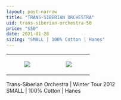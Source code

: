 ```yaml
---
layout: post-narrow
title: "TRANS-SIBERIAN ORCHESTRA"
uid: trans-siberian-orchestra-50
price: "$50"
date: 2021-01-28
sizing: "SMALL | 100% Cotton | Hanes"
---
```




<table style="width:100%;"><tr><td style="vertical-align:top;">
      <figure class="tmblr-full" data-orig-height="2048" data-orig-width="1365" data-orig-src="https://concertshirts.netlify.app/shirts/0383/0383-01.jpg"><img src="https://64.media.tumblr.com/444dff0ac028356d3bafae9a454ac778/edaeaacc4901c40b-02/s540x810/c888176971ad75662c2a6adfac87d8db993d40c2.jpg" data-orig-height="2048" data-orig-width="1365" data-orig-src="https://concertshirts.netlify.app/shirts/0383/0383-01.jpg"/></figure></td>
    <td style="vertical-align:top;">
      <figure class="tmblr-full" data-orig-height="2048" data-orig-width="1365" data-orig-src="https://concertshirts.netlify.app/shirts/0383/0383-02.jpg"><img src="https://64.media.tumblr.com/46bea11c2d2b7680ad04d841d8e5c06c/edaeaacc4901c40b-aa/s540x810/a44514519c1b1042da28c9f7b4ad6a110a5332dc.jpg" data-orig-height="2048" data-orig-width="1365" data-orig-src="https://concertshirts.netlify.app/shirts/0383/0383-02.jpg"/></figure></td>
  </tr></table><p>
  Trans-Siberian Orchestra | Winter Tour 2012<br/>SMALL | 100% Cotton | Hanes
</p>
